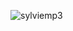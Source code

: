 ![sylviemp3](https://user-images.githubusercontent.com/34407178/200918256-e9cef43b-c044-41e1-8ec9-1f691af93c93.png)
